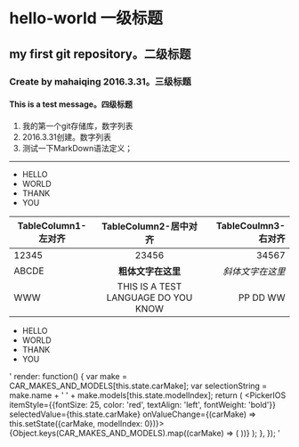 # hello-world 一级标题
## my first git repository。二级标题
### Create by mahaiqing 2016.3.31。三级标题
#### This is a test message。四级标题

1. 我的第一个git存储库，数字列表
2. 2016.3.31创建。数字列表
3. 测试一下MarkDown语法定义；

***

* HELLO
* WORLD
* THANK
* YOU

| TableColumn1-左对齐 | TableColumn2-居中对齐 | TableCoulmn3-右对齐 |
| ------ |:--------:|------:|
| 12345 | 23456 | 34567 |
| ABCDE | **粗体文字在这里** | *斜体文字在这里* |
| WWW | THIS IS A TEST LANGUAGE DO YOU KNOW |  PP DD WW |

- HELLO
- WORLD
- THANK
- YOU




'
render: function() {
    var make = CAR_MAKES_AND_MODELS[this.state.carMake];
    var selectionString = make.name + ' ' + make.models[this.state.modelIndex];
    return (
        <PickerIOS
        itemStyle={{fontSize: 25, color: 'red', textAlign: 'left', fontWeight: 'bold'}}
        selectedValue={this.state.carMake}
        onValueChange={(carMake) => this.setState({carMake, modelIndex: 0})}>
        {Object.keys(CAR_MAKES_AND_MODELS).map((carMake) => (
            <PickerItemIOS
            key={carMake}
            value={carMake}
            label={CAR_MAKES_AND_MODELS[carMake].name}
            />
        ))}
        </PickerIOS>
    );
  },
});
'
